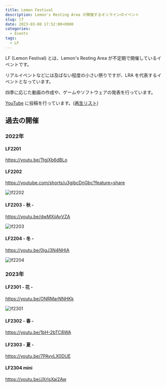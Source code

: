 ```yaml
---
title: Lemon Festival
description: Lemon's Resting Area が開催するオンラインのイベント
slug: lf
date: 2023-03-08 17:52:00+0900
categories:
  - Events
tags:
  - LF
---
```


<!--
 __         ________         _
|  |       |   _____|      _/ \_
|  |       |  |_____      /     \
|  |       |   _____|     |     |
|  |_____  |  |           \_   _/
|________| |__|             \_/
          _    _ _    _ _    _ _    _
          \\  // \\  // \\  // \\  //
           \\//   \\//   \\//   \\// 
           //\\   //\\   //\\   //\\ 
          Z/  \\ Z/  \\ Z/  \\ Z/  \\
            ------------------
             |Lemon Festival|
            ------------------
-->

LF (Lemon Festival) とは、Lemon's Resting Area が不定期で開催しているイベントです。

<!--
LF は別名 Lemonade Flash や、Lemon's Flower day などの異名もあります。
また、LF の開催が不定期と記述していますが、実際は1季節1回というのが一般となっています。(事実上の定期)
通常は1年で4回ですが、それ以外の臨時や不定期の大祭も許可しています。
-->

リアルイベントなどには及ばない程度の小さい祭りですが、LRA を代表するイベントとなっています。

四季に応じた動画の作成や、ゲームやソフトウェアの発表を行っています。

[YouTube](https://www.youtube.com/@lemon73) に投稿を行っています。([再生リスト](https://www.youtube.com/playlist?list=PLBss4RwsE9gSxIW-o1CnUUiQPwbiNhchV))

## 過去の開催

### 2022年

#### LF2201

<https://youtu.be/TtgjXb6dBLo>

#### LF2202

<https://youtube.com/shorts/u3gibcDnGbc?feature=share>

![lf2202](/images/lemon-festival/lf2202.png)

#### LF2203 - 秋 - 

<https://youtu.be/dwMXjiAyVZA>

![lf2203](/images/lemon-festival/lf2203.png)

#### LF2204 - 冬 - 

<https://youtu.be/0jgJ3N4NHIA>

![lf2204](/images/lemon-festival/lf2204.png)

### 2023年

#### LF2301 - 花 - 

<https://youtu.be/ONRMarNNHKk>

![lf2301](/images/lemon-festival/lf2301.png)

#### LF2302 - 春 - 

<https://youtu.be/1bH-2bTC8WA>

#### LF2303 - 夏 - 

<https://youtu.be/7PAvvLX0DUE>

#### LF2304 mini

<https://youtu.be/JXrlsXaj2Aw>

